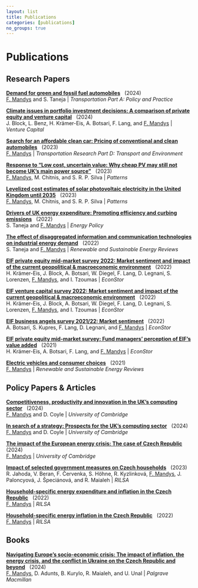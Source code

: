 ```yaml
---
layout: list
title: Publications
categories: [publications]
no_groups: true
---
```


# Publications

## Research Papers

[**Demand for green and fossil fuel automobiles**](https://doi.org/10.1016/j.tra.2024.104284) &nbsp; (2024) <br>
<u>F. Mandys</u> and S. Taneja | *Transportation Part A: Policy and Practice*

[**Climate issues in portfolio investment decisions: A comparison of private equity and venture capital**](https://doi.org/10.1080/13691066.2024.2351218) &nbsp; (2024) <br>
J. Block, L. Benz, H. Krämer-Eis, A. Botsari, F. Lang, and <u>F. Mandys</u> | *Venture Capital*

[**Search for an affordable clean car: Pricing of conventional and clean automobiles**](https://doi.org/10.1016/j.trd.2023.103738) &nbsp; (2023) <br>
<u>F. Mandys</u> | *Transportation Research Part D: Transport and Environment*

[**Response to “Low cost, uncertain value: Why cheap PV may still not become UK’s main power source”**](https://doi.org/10.1016/j.patter.2023.100753) &nbsp; (2023) <br>
<u>F. Mandys</u>, M. Chitnis, and S. R. P. Silva | *Patterns*

[**Levelized cost estimates of solar photovoltaic electricity in the United Kingdom until 2035**](https://doi.org/10.1016/j.patter.2023.100735) &nbsp; (2023) <br>
<u>F. Mandys</u>, M. Chitnis, and S. R. P. Silva | *Patterns*

[**Drivers of UK energy expenditure: Promoting efficiency and curbing emissions**](https://doi.org/10.1016/j.enpol.2022.113042) &nbsp; (2022) <br>
S. Taneja and <u>F. Mandys</u> | *Energy Policy*

[**The effect of disaggregated information and communication technologies on industrial energy demand**](https://doi.org/10.1016/j.rser.2022.112518) &nbsp; (2022) <br>
S. Taneja and <u>F. Mandys</u> | *Renewable and Sustainable Energy Reviews*

[**EIF private equity mid-market survey 2022: Market sentiment and impact of the current geopolitical & macroeconomic environment**](http://hdl.handle.net/10419/273572) &nbsp; (2022) <br>
H. Krämer-Eis, J. Block, A. Botsari, W. Diegel, F. Lang, D. Legnani, S. Lorenzen, <u>F. Mandys</u>, and I. Tzoumas | *EconStor*

[**EIF venture capital survey 2022: Market sentiment and impact of the current geopolitical & macroeconomic environment**](http://hdl.handle.net/10419/265477) &nbsp; (2022) <br>
H. Krämer-Eis, J. Block, A. Botsari, W. Diegel, F. Lang, D. Legnani, S. Lorenzen, <u>F. Mandys</u>, and I. Tzoumas | *EconStor*

[**EIF business angels survey 2021/22: Market sentiment**](http://hdl.handle.net/10419/263269) &nbsp; (2022) <br>
A. Botsari, S. Kupres, F. Lang, D. Legnani, and <u>F. Mandys</u> | *EconStor*

[**EIF private equity mid-market survey: Fund managers’ perception of EIF’s value added**](http://hdl.handle.net/10419/249252) &nbsp; (2021) <br>
H. Krämer-Eis, A. Botsari, F. Lang, and <u>F. Mandys</u> | *EconStor*

[**Electric vehicles and consumer choices**](https://doi.org/10.1016/j.rser.2021.110874) &nbsp; (2021) <br>
<u>F. Mandys</u> | *Renewable and Sustainable Energy Reviews*



## Policy Papers & Articles

[**Competitiveness, productivity and innovation in the UK’s computing sector**](https://www.bennettinstitute.cam.ac.uk/publications/uk-computing-sector/) &nbsp; (2024) <br>
<u>F. Mandys</u> and D. Coyle | *University of Cambridge*

[**In search of a strategy: Prospects for the UK’s computing sector**](https://www.bennettinstitute.cam.ac.uk/blog/uk-computing-sector/) &nbsp; (2024) <br>
<u>F. Mandys</u> and D. Coyle | *University of Cambridge*

[**The impact of the European energy crisis: The case of Czech Republic**](https://www.bennettinstitute.cam.ac.uk/blog/european-energy-crisis/) &nbsp; (2024) <br>
<u>F. Mandys</u> | *University of Cambridge*

[**Impact of selected government measures on Czech households**](https://www.rilsa.cz/2023/06/vyhodnoceni-dopadu-konsolidacniho-balicku/) &nbsp; (2023) <br>
R. Jahoda, V. Beran, F. Červenka, S. Höhne, R. Kyzlinková, <u>F. Mandys</u>, J. Paloncyová, J. Špeciánová, and R. Maialeh | *RILSA*

[**Household-specific energy expenditure and inflation in the Czech Republic**](https://www.rilsa.cz/2023/01/05/novy-policy-paper-rilsa-household-specific-energy-expenditure-and-inflation-in-the-czech-republic-energeticke-vydaje-domacnosti-a-inflace-v-ceske-republice/) &nbsp; (2022) <br>
<u>F. Mandys</u> | *RILSA*

[**Household-specific energy inflation in the Czech Republic**](https://www.rilsa.cz/2022/09/denik-aktualne-cz-o-dopadech-energeticke-inflace-s-exkluzivnimi-informacemi-z-nove-analyzy-rilsa-nyni-zverejnujeme-policy-brief/) &nbsp; (2022) <br>
<u>F. Mandys</u> | *RILSA*



## Books

[**Navigating Europe’s socio-economic crisis: The impact of inflation, the energy crisis, and the conflict in
Ukraine on the Czech Republic and beyond**](https://doi.org/10.1007/978-3-031-44873-7) &nbsp; (2024) <br>
<u>F. Mandys</u>, D. Adunts, B. Kurylo, R. Maialeh, and U. Unal | *Palgrave Macmillan*
